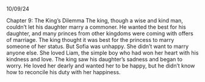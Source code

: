 10/09/24

Chapter 9: The King’s Dilemma
The king, though a wise and kind man, couldn’t let his daughter marry a commoner. He wanted the best for his daughter, and many princes from other kingdoms were coming with offers of marriage. The king thought it was best for the princess to marry someone of her status.
But Sofia was unhappy. She didn’t want to marry anyone else. She loved Liam, the simple boy who had won her heart with his kindness and love. The king saw his daughter’s sadness and began to worry. He loved her dearly and wanted her to be happy, but he didn’t know how to reconcile his duty with her happiness.